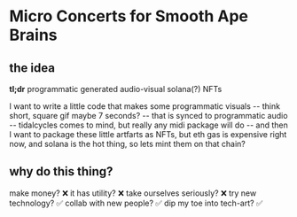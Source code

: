 # Micro Concerts for Smooth Ape Brains

## the idea

**tl;dr** programmatic generated audio-visual solana(?) NFTs

I want to write a little code that makes some programmatic visuals -- think short, square gif maybe 7 seconds? -- that is synced to programmatic audio -- tidalcycles comes to mind, but really any midi package will do -- and then I want to package these little artfarts as NFTs, but eth gas is expensive right now, and solana is the hot thing, so lets mint them on that chain?

## why do this thing?
make money? ❌
it has utility? ❌
take ourselves seriously? ❌
try new technology? ✅
collab with new people? ✅
dip my toe into tech-art? ✅